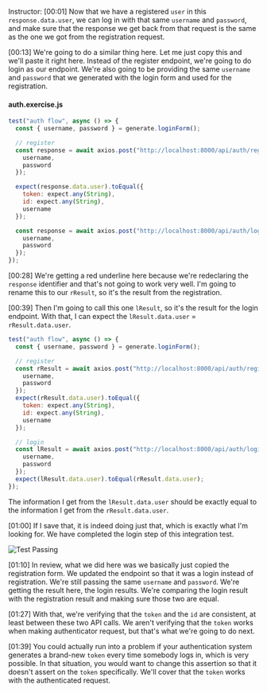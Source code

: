 Instructor: [00:01] Now that we have a registered `user` in this `response.data.user`, we can log in with that same `username` and `password`, and make sure that the response we get back from that request is the same as the one we got from the registration request.

[00:13] We're going to do a similar thing here. Let me just copy this and we'll paste it right here. Instead of the register endpoint, we're going to do login as our endpoint. We're also going to be providing the same `username` and `password` that we generated with the login form and used for the registration.

#### auth.exercise.js

```javascript
test("auth flow", async () => {
  const { username, password } = generate.loginForm();

  // register
  const response = await axios.post("http://localhost:8000/api/auth/register", {
    username,
    password
  });

  expect(response.data.user).toEqual({
    token: expect.any(String),
    id: expect.any(String),
    username
  });

  const response = await axios.post("http://localhost:8000/api/auth/login", {
    username,
    password
  });
});
```

[00:28] We're getting a red underline here because we're redeclaring the `response` identifier and that's not going to work very well. I'm going to rename this to our `rResult`, so it's the result from the registration.

[00:39] Then I'm going to call this one `lResult`, so it's the result for the login endpoint. With that, I can expect the `lResult.data.user` = `rResult.data.user`.

```javascript
test("auth flow", async () => {
  const { username, password } = generate.loginForm();

  // register
  const rResult = await axios.post("http://localhost:8000/api/auth/register", {
    username,
    password
  });
  expect(rResult.data.user).toEqual({
    token: expect.any(String),
    id: expect.any(String),
    username
  });

  // login
  const lResult = await axios.post("http://localhost:8000/api/auth/login", {
    username,
    password
  });
  expect(lResult.data.user).toEqual(rResult.data.user);
});
```

The information I get from the `lResult.data.user` should be exactly equal to the information I get from the `rResult.data.user`.

[01:00] If I save that, it is indeed doing just that, which is exactly what I'm looking for. We have completed the login step of this integration test.

![Test Passing](https://res.cloudinary.com/dg3gyk0gu/image/upload/v1575568975/transcript-images/26_scikit-learn-test-the-login-endpoint-for-a-node-server-test-pass.jpg)

[01:10] In review, what we did here was we basically just copied the registration form. We updated the endpoint so that it was a login instead of registration. We're still passing the same `username` and `password`. We're getting the result here, the login results. We're comparing the login result with the registration result and making sure those two are equal.

[01:27] With that, we're verifying that the `token` and the `id` are consistent, at least between these two API calls. We aren't verifying that the `token` works when making authenticator request, but that's what we're going to do next.

[01:39] You could actually run into a problem if your authentication system generates a brand-new `token` every time somebody logs in, which is very possible. In that situation, you would want to change this assertion so that it doesn't assert on the `token` specifically. We'll cover that the `token` works with the authenticated request.
